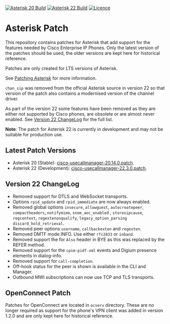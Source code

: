 [![Asterisk 20 Build](https://img.shields.io/github/actions/workflow/status/usecallmanagernz/patches/asterisk-20.yml?branch=master&label=asterisk%2020%20build)](https://github.com/usecallmanagernz/patches/actions/workflows/asterisk-20.yml) [![Asterisk 22 Build](https://img.shields.io/github/actions/workflow/status/usecallmanagernz/patches/asterisk-22.yml?branch=master&label=asterisk%2022%20build)](https://github.com/usecallmanagernz/patches/actions/workflows/asterisk-22.yml) [![Licence](https://img.shields.io/github/license/usecallmanagernz/patches?color=red)](LICENSE)

# Asterisk Patch

This repository contains patches for Asterisk that add support for
the features needed by Cisco Enterprise IP Phones. Only the latest
version of the patches should be used, the older versions are kept
here for historical reference.

Patches are only created for LTS versions of Asterisk.

See [Patching Asterisk](http://usecallmanager.nz/patching-asterisk.html)
for more information.

`chan_sip` was removed from the official Asterisk source in version 22 so
that version of the patch also contains a modernised version of the channel
driver.

As part of the version 22 some features have been removed as they are either
not supported by Cisco phones, are obsolete or are almost never enabled. See
[Version 22 ChangeLog](#Version-22-ChangeLog) for the full list.

**Note**: The patch for Asterisk 22 is currently in development and may not 
be suitable for production use.

## Latest Patch Versions

* Asterisk 20 (Stable): [cisco-usecallmanager-20.14.0.patch](asterisk/cisco-usecallmanager-20.14.0.patch).
* Asterisk 22 (Development): [cisco-usecallmanager-22.3.0.patch](asterisk/cisco-usecallmanager-22.3.0.patch).

## Version 22 ChangeLog

* Removed support for DTLS and WebSocket transports.
* Options `rpid_update` and `rpid_immediate` are now always enabled.
* Removed global options `insecure`, `allowguest`, `autocreatepeer`,
  `compactheaders`, `notifymime`, `snom_aoc_enabled` , `storesipcause`,
  `regcontext`, `regextenonqualify`, `legacy_option_parsing`
  `discard_hold_retrieval`.
* Removed peer options `username`, `callbackexten` and `regexten`.
* Removed DMTF mode INFO. Use either `rfc2833` or `inband`.
* Removed support the for `Also` header in BYE as this was replaced by
  the REFER method.
* Removed support for the `cpim-pidf-xml` events and Digium presence
  elements in dialog-info.
* Removed support for `call-completion`.
* Off-hook status for the peer is shown is available in the CLI and Manager.
* Outbound MWI subscriptions can now use TCP and TLS transports.

## OpenConnect Patch

Patches for OpenConnect are located in `ocserv` directory. These are
no longer required as support for the phone's VPN client was added in
version 1.2.0 and are only kept here for historical reference.
